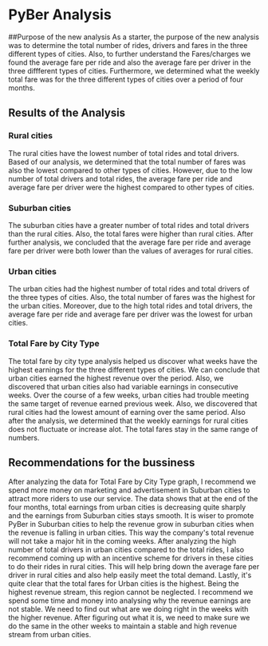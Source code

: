 # PyBer Analysis
##Purpose of the new analysis
As a starter, the purpose of the new analysis was to determine the total number of rides, drivers and fares in the three different types of cities. Also, to further understand the Fares/charges we found the average fare per ride and also the average fare per driver in the three diffferent types of cities. Furthermore, we determined what the weekly total fare was for the three different types of cities over a period of four months.

## Results of the Analysis
### Rural cities
The rural cities have the lowest number of total rides and total drivers. Based of our analysis, we determined that the total number of fares was also the lowest compared to other types of cities. However, due to the low number of total drivers and total rides, the average fare per ride and average fare per driver were the highest compared to other types of cities.

### Suburban cities
The suburban cities have a greater number of total rides and total drivers than the rural cities. Also, the total fares were higher than rural cities. After further analysis, we concluded that the average fare per ride and average fare per driver were both lower than the values of averages for rural cities.

### Urban cities
The urban cities had the highest number of total rides and total drivers of the three types of cities. Also, the total number of fares was the highest for the urban cities. Moreover, due to the high total rides and total drivers, the average fare per ride and average fare per driver was the lowest for urban cities.

### Total Fare by City Type
The total fare by city type analysis helped us discover what weeks have the highest earnings for the three different types of cities. We can conclude that urban cities earned the highest revenue over the period. Also, we discovered that urban cities also had variable earnings in consecutive weeks. Over the course of a few weeks, urban cities had trouble meeting the same target of revenue earned previous week. Also, we discovered that rural cities had the lowest amount of earning over the same period. Also after the analysis, we determined that the weekly earnings for rural cities does not fluctuate or increase alot. The total fares stay in the same range of numbers.

## Recommendations for the bussiness
After analyzing the data for Total Fare by City Type graph, I recommend we spend more money on marketing and advertisement in Suburban cities to attract more riders to use our service. The data shows that at the end of the four months, total earnings from urban cities is decreasing quite sharply and the earnings from Suburban cities stays smooth. It is wiser to promote PyBer in Suburban cities to help the revenue grow in suburban cities when the revenue is falling in urban cities. This way the company's total revenue will not take a major hit in the coming weeks. After analyzing the high number of total drivers in urban cities compared to the total rides, I also recommend coming up with an incentive scheme for drivers in these cities to do their rides in rural cities. This will help bring down the average fare per driver in rural cities and also help easily meet the total demand. Lastly, it's quite clear that the total fares for Urban cities is the highest. Being the highest revenue stream, this region cannot be neglected. I recommend we spend some time and money into analysing why the revenue earnings are not stable. We need to find out what are we doing right in the weeks with the higher revenue. After figuring out what it is, we need to make sure we do the same in the other weeks to maintain a stable and high revenue stream from urban cities.
